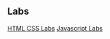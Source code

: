 ## Labs

[HTML CSS Labs](https://github.com/roystharayil/BOOTCAMP/edit/main/Web%20Fundamentals/Labs/html_css.md)
[Javascript Labs](https://github.com/roystharayil/BOOTCAMP/edit/main/Web%20Fundamentals/Labs/js.md)

